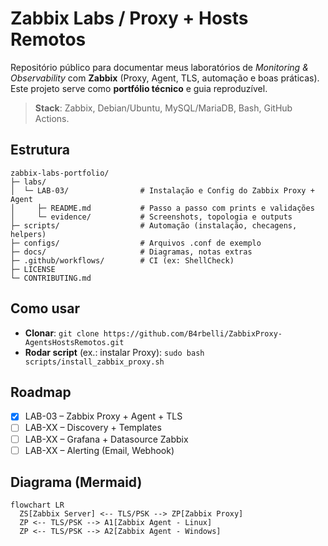 # Zabbix Labs / Proxy + Hosts Remotos

Repositório público para documentar meus laboratórios de *Monitoring & Observability* com **Zabbix** (Proxy, Agent, TLS, automação e boas práticas).  
Este projeto serve como **portfólio técnico** e guia reproduzível.

> **Stack**: Zabbix, Debian/Ubuntu, MySQL/MariaDB, Bash, GitHub Actions.

## Estrutura
```
zabbix-labs-portfolio/
├─ labs/
│  └─ LAB-03/                # Instalação e Config do Zabbix Proxy + Agent
│     ├─ README.md           # Passo a passo com prints e validações
│     └─ evidence/           # Screenshots, topologia e outputs
├─ scripts/                  # Automação (instalação, checagens, helpers)
├─ configs/                  # Arquivos .conf de exemplo
├─ docs/                     # Diagramas, notas extras
├─ .github/workflows/        # CI (ex: ShellCheck)
├─ LICENSE
└─ CONTRIBUTING.md
```
## Como usar
- **Clonar**: `git clone https://github.com/B4rbelli/ZabbixProxy-AgentsHostsRemotos.git`
- **Rodar script** (ex.: instalar Proxy): `sudo bash scripts/install_zabbix_proxy.sh`

## Roadmap
- [x] LAB-03 – Zabbix Proxy + Agent + TLS
- [ ] LAB-XX – Discovery + Templates
- [ ] LAB-XX – Grafana + Datasource Zabbix
- [ ] LAB-XX – Alerting (Email, Webhook)

## Diagrama (Mermaid)
```mermaid
flowchart LR
  ZS[Zabbix Server] <-- TLS/PSK --> ZP[Zabbix Proxy]
  ZP <-- TLS/PSK --> A1[Zabbix Agent - Linux]
  ZP <-- TLS/PSK --> A2[Zabbix Agent - Windows]
```
